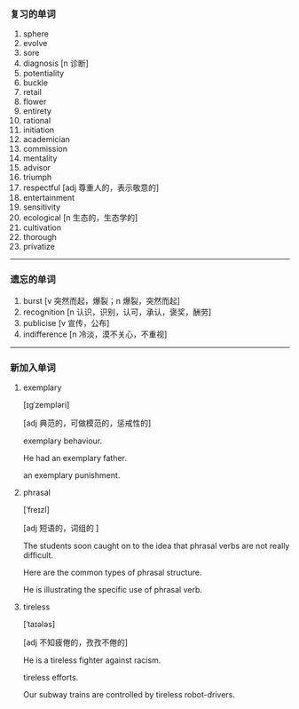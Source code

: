 ### 复习的单词

1. sphere
2. evolve
3. sore
4. diagnosis [n 诊断]
5. potentiality
6. buckle
7. retail
8. flower
9. entirety
10. rational
11. initiation
12. academician
13. commission
14. mentality
15. advisor
16. triumph
17. respectful [adj 尊重人的，表示敬意的]
18. entertainment
19. sensitivity
20. ecological [n 生态的，生态学的]
21. cultivation
22. thorough
23. privatize

------



### 遗忘的单词

1. burst [v 突然而起，爆裂；n 爆裂，突然而起]
2. recognition [n 认识，识别，认可，承认，褒奖，酬劳]
3. publicise [v 宣传，公布]
4. indifference [n 冷淡，漠不关心，不重视]

------



### 新加入单词

1. exemplary

   [ɪɡˈzempləri]

   [adj 典范的，可做模范的，惩戒性的]

   exemplary behaviour.

   He had an exemplary father.

   an exemplary punishment.

2. phrasal

   [ˈfreɪzl]

   [adj 短语的，词组的 ]

   The students soon caught on to the idea that phrasal verbs are not really difficult.

   Here are the common types of phrasal structure.

   He is illustrating the specific use of phrasal verb.

3. tireless

   [ˈtaɪələs]

   [adj 不知疲倦的，孜孜不倦的]

   He is a tireless fighter against racism.

   tireless efforts.

   Our subway trains are controlled by tireless robot-drivers.

   

   

   

   

   

   
